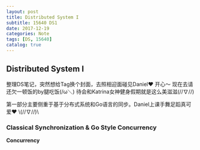 ```yaml
---
layout: post
title: Distributed System I
subtitle: 15640 DS1
date: 2017-12-19
categories: Note
tags: [DS, 15640]
catalog: true
---
```


## Distributed System I

整理DS笔记，突然想给Tag换个封面，去照相迎面碰见Daniel❤️ 开心～ 现在去请还欠一顿饭的by腿吃饭(/ω＼) 待会和Katrina女神健身假期就是这么美滋滋\(//∇//)

第一部分主要侧重于基于分布式系统和Go语言的同步。Daniel上课手舞足蹈真可爱❤  \\(//∇//)\

### Classical Synchronization & Go Style Concurrency

**Concurrency**









